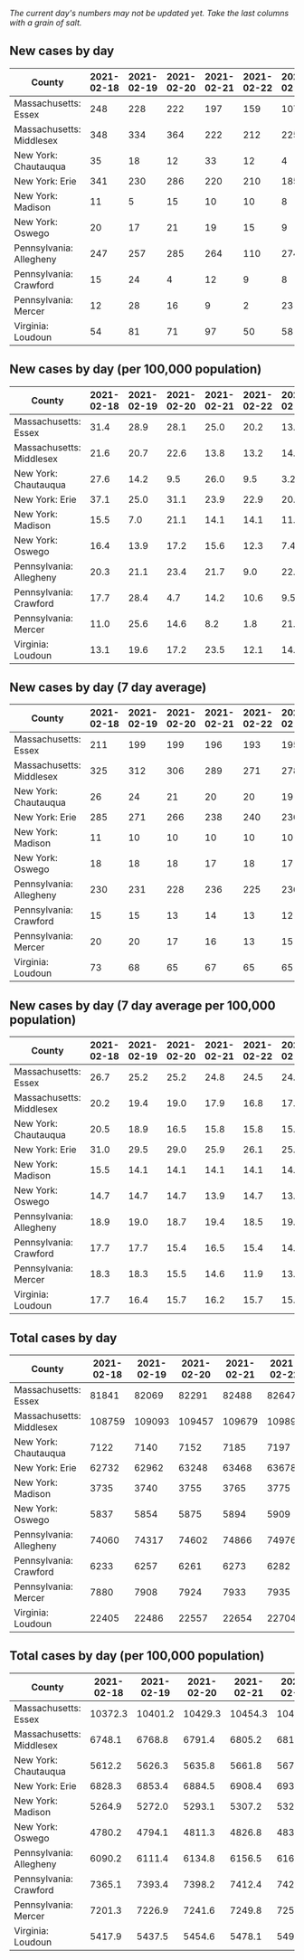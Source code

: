 _The current day's numbers may not be updated yet. Take the last columns with a grain of salt._
## New cases by day

| County | 2021-02-18 | 2021-02-19 | 2021-02-20 | 2021-02-21 | 2021-02-22 | 2021-02-23 | 2021-02-24 |
| --- | --- | --- | --- | --- | --- | --- | --- |
| Massachusetts: Essex | 248 | 228 | 222 | 197 | 159 | 107 |  |
| Massachusetts: Middlesex | 348 | 334 | 364 | 222 | 212 | 225 |  |
| New York: Chautauqua | 35 | 18 | 12 | 33 | 12 | 4 |  |
| New York: Erie | 341 | 230 | 286 | 220 | 210 | 185 |  |
| New York: Madison | 11 | 5 | 15 | 10 | 10 | 8 |  |
| New York: Oswego | 20 | 17 | 21 | 19 | 15 | 9 |  |
| Pennsylvania: Allegheny | 247 | 257 | 285 | 264 | 110 | 274 |  |
| Pennsylvania: Crawford | 15 | 24 | 4 | 12 | 9 | 8 |  |
| Pennsylvania: Mercer | 12 | 28 | 16 | 9 | 2 | 23 |  |
| Virginia: Loudoun | 54 | 81 | 71 | 97 | 50 | 58 |  |

## New cases by day (per 100,000 population)

| County | 2021-02-18 | 2021-02-19 | 2021-02-20 | 2021-02-21 | 2021-02-22 | 2021-02-23 | 2021-02-24 |
| --- | --- | --- | --- | --- | --- | --- | --- |
| Massachusetts: Essex | 31.4 | 28.9 | 28.1 | 25.0 | 20.2 | 13.6 |  |
| Massachusetts: Middlesex | 21.6 | 20.7 | 22.6 | 13.8 | 13.2 | 14.0 |  |
| New York: Chautauqua | 27.6 | 14.2 | 9.5 | 26.0 | 9.5 | 3.2 |  |
| New York: Erie | 37.1 | 25.0 | 31.1 | 23.9 | 22.9 | 20.1 |  |
| New York: Madison | 15.5 | 7.0 | 21.1 | 14.1 | 14.1 | 11.3 |  |
| New York: Oswego | 16.4 | 13.9 | 17.2 | 15.6 | 12.3 | 7.4 |  |
| Pennsylvania: Allegheny | 20.3 | 21.1 | 23.4 | 21.7 | 9.0 | 22.5 |  |
| Pennsylvania: Crawford | 17.7 | 28.4 | 4.7 | 14.2 | 10.6 | 9.5 |  |
| Pennsylvania: Mercer | 11.0 | 25.6 | 14.6 | 8.2 | 1.8 | 21.0 |  |
| Virginia: Loudoun | 13.1 | 19.6 | 17.2 | 23.5 | 12.1 | 14.0 |  |

## New cases by day (7 day average)

| County | 2021-02-18 | 2021-02-19 | 2021-02-20 | 2021-02-21 | 2021-02-22 | 2021-02-23 | 2021-02-24 |
| --- | --- | --- | --- | --- | --- | --- | --- |
| Massachusetts: Essex | 211 | 199 | 199 | 196 | 193 | 195 |  |
| Massachusetts: Middlesex | 325 | 312 | 306 | 289 | 271 | 278 |  |
| New York: Chautauqua | 26 | 24 | 21 | 20 | 20 | 19 |  |
| New York: Erie | 285 | 271 | 266 | 238 | 240 | 236 |  |
| New York: Madison | 11 | 10 | 10 | 10 | 10 | 10 |  |
| New York: Oswego | 18 | 18 | 18 | 17 | 18 | 17 |  |
| Pennsylvania: Allegheny | 230 | 231 | 228 | 236 | 225 | 236 |  |
| Pennsylvania: Crawford | 15 | 15 | 13 | 14 | 13 | 12 |  |
| Pennsylvania: Mercer | 20 | 20 | 17 | 16 | 13 | 15 |  |
| Virginia: Loudoun | 73 | 68 | 65 | 67 | 65 | 65 |  |

## New cases by day (7 day average per 100,000 population)

| County | 2021-02-18 | 2021-02-19 | 2021-02-20 | 2021-02-21 | 2021-02-22 | 2021-02-23 | 2021-02-24 |
| --- | --- | --- | --- | --- | --- | --- | --- |
| Massachusetts: Essex | 26.7 | 25.2 | 25.2 | 24.8 | 24.5 | 24.7 |  |
| Massachusetts: Middlesex | 20.2 | 19.4 | 19.0 | 17.9 | 16.8 | 17.2 |  |
| New York: Chautauqua | 20.5 | 18.9 | 16.5 | 15.8 | 15.8 | 15.0 |  |
| New York: Erie | 31.0 | 29.5 | 29.0 | 25.9 | 26.1 | 25.7 |  |
| New York: Madison | 15.5 | 14.1 | 14.1 | 14.1 | 14.1 | 14.1 |  |
| New York: Oswego | 14.7 | 14.7 | 14.7 | 13.9 | 14.7 | 13.9 |  |
| Pennsylvania: Allegheny | 18.9 | 19.0 | 18.7 | 19.4 | 18.5 | 19.4 |  |
| Pennsylvania: Crawford | 17.7 | 17.7 | 15.4 | 16.5 | 15.4 | 14.2 |  |
| Pennsylvania: Mercer | 18.3 | 18.3 | 15.5 | 14.6 | 11.9 | 13.7 |  |
| Virginia: Loudoun | 17.7 | 16.4 | 15.7 | 16.2 | 15.7 | 15.7 |  |

## Total cases by day

| County | 2021-02-18 | 2021-02-19 | 2021-02-20 | 2021-02-21 | 2021-02-22 | 2021-02-23 | 2021-02-24 |
| --- | --- | --- | --- | --- | --- | --- | --- |
| Massachusetts: Essex | 81841 | 82069 | 82291 | 82488 | 82647 | 82754 |  |
| Massachusetts: Middlesex | 108759 | 109093 | 109457 | 109679 | 109891 | 110116 |  |
| New York: Chautauqua | 7122 | 7140 | 7152 | 7185 | 7197 | 7201 |  |
| New York: Erie | 62732 | 62962 | 63248 | 63468 | 63678 | 63863 |  |
| New York: Madison | 3735 | 3740 | 3755 | 3765 | 3775 | 3783 |  |
| New York: Oswego | 5837 | 5854 | 5875 | 5894 | 5909 | 5918 |  |
| Pennsylvania: Allegheny | 74060 | 74317 | 74602 | 74866 | 74976 | 75250 |  |
| Pennsylvania: Crawford | 6233 | 6257 | 6261 | 6273 | 6282 | 6290 |  |
| Pennsylvania: Mercer | 7880 | 7908 | 7924 | 7933 | 7935 | 7958 |  |
| Virginia: Loudoun | 22405 | 22486 | 22557 | 22654 | 22704 | 22762 |  |

## Total cases by day (per 100,000 population)

| County | 2021-02-18 | 2021-02-19 | 2021-02-20 | 2021-02-21 | 2021-02-22 | 2021-02-23 | 2021-02-24 |
| --- | --- | --- | --- | --- | --- | --- | --- |
| Massachusetts: Essex | 10372.3 | 10401.2 | 10429.3 | 10454.3 | 10474.5 | 10488.0 |  |
| Massachusetts: Middlesex | 6748.1 | 6768.8 | 6791.4 | 6805.2 | 6818.3 | 6832.3 |  |
| New York: Chautauqua | 5612.2 | 5626.3 | 5635.8 | 5661.8 | 5671.3 | 5674.4 |  |
| New York: Erie | 6828.3 | 6853.4 | 6884.5 | 6908.4 | 6931.3 | 6951.4 |  |
| New York: Madison | 5264.9 | 5272.0 | 5293.1 | 5307.2 | 5321.3 | 5332.6 |  |
| New York: Oswego | 4780.2 | 4794.1 | 4811.3 | 4826.8 | 4839.1 | 4846.5 |  |
| Pennsylvania: Allegheny | 6090.2 | 6111.4 | 6134.8 | 6156.5 | 6165.6 | 6188.1 |  |
| Pennsylvania: Crawford | 7365.1 | 7393.4 | 7398.2 | 7412.4 | 7423.0 | 7432.4 |  |
| Pennsylvania: Mercer | 7201.3 | 7226.9 | 7241.6 | 7249.8 | 7251.6 | 7272.6 |  |
| Virginia: Loudoun | 5417.9 | 5437.5 | 5454.6 | 5478.1 | 5490.2 | 5504.2 |  |
